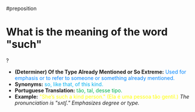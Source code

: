 #preposition

# What is the meaning of the word "such"
?
* **(Determiner) Of the Type Already Mentioned or So Extreme:** <span style="color:rgb(0, 132, 255)">Used for emphasis or to refer to someone or something already mentioned.</span>
* **Synonyms:** <span style="color:rgb(0, 176, 240)">so, like that, of this kind.</span>
* **Portuguese Translation:** <span style="color:rgb(0, 176, 80)">tão, tal, desse tipo.</span>
* **Example:** <span style="color:rgb(255, 255, 0)">"She’s such a kind person." (Ela é uma pessoa tão gentil.)</span>
*The pronunciation is "sʌtʃ." Emphasizes degree or type.*
<!--SR:!2025-07-05,3,250-->